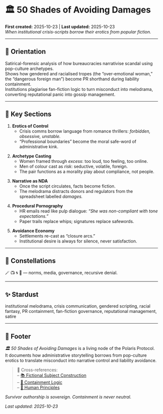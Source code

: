 # 🏛️ 50 Shades of Avoiding Damages  
**First created:** 2025-10-23 | **Last updated:** 2025-10-23  
*When institutional crisis-scripts borrow their erotics from popular fiction.*
<!--Please touch some grass; you've got enough of the stuff.-->
---

## 🧭 Orientation  
Satirical-forensic analysis of how bureaucracies narrativise scandal using pop-culture archetypes.  
Shows how gendered and racialised tropes (the “over-emotional woman,” the “dangerous foreign man”) become PR shorthand during liability containment.  
Institutions plagiarise fan-fiction logic to turn misconduct into melodrama, converting reputational panic into gossip management.
<!--Also: please read some Said and Fanon?-->
---

## 📑 Key Sections  

1. **Erotics of Control**  
   - Crisis comms borrow language from romance thrillers: *forbidden, obsessive, unstable.*  
   - “Professional boundaries” become the moral safe-word of administrative kink.
<!--As if these institutions respect safe words. 🤣-->
2. **Archetype Casting**  
   - Women framed through *excess*: too loud, too feeling, too online.  
   - Men of colour cast as *risk*: seductive, volatile, foreign.  
   - The pair functions as a morality play about compliance, not people.
<!--Again with the, "please read the books in your own libraries".-->
3. **Narrative as NDA**  
   - Once the script circulates, facts become fiction.  
   - The melodrama distracts donors and regulators from the spreadsheet labelled *damages.*  
<!--And boy is that a big spreadsheet.-->
4. **Procedural Pornography**  
   - HR emails read like pulp dialogue: *“She was non-compliant with tone expectations.”*  
   - Paper trails replace whips; signatures replace safewords.  
<!--Overly padded internal files tell on themselves.-->
5. **Avoidance Economy**  
   - Settlements re-cast as “closure arcs.”  
   - Institutional desire is always for silence, never satisfaction.
<!--Because it's okay for the institution to be imperfect, just not the humams in it.-->
---

## 🌌 Constellations  
🪄 📺 🌀 🐍 — norms, media, governance, recursive denial.  

---

## ✨ Stardust  
institutional melodrama, crisis communication, gendered scripting, racial fantasy, PR containment, fan-fiction governance, reputational management, satire  

---

## 🏮 Footer  
*🏛️ 50 Shades of Avoiding Damages* is a living node of the Polaris Protocol.  
It documents how administrative storytelling borrows from pop-culture erotics to translate misconduct into narrative control and liability avoidance.  

> 📡 Cross-references:  
> – [📚 Fictional Subject Construction](../../🌀_System_Governance/📚_Narrative_Management/📚_fictional_subject_construction.md)  
> – [💫 Containment Logic](../../🌀_System_Governance/💫_Containment_Logic/README.md)  
> – [🌱 Human Principles](../../🫀_Our_Hearts_Our_Minds/🌱_Human_Principles/README.md)

*Survivor authorship is sovereign. Containment is never neutral.*  

_Last updated: 2025-10-23_
